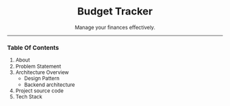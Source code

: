 <svg fill="none" viewBox="0 0 600 300" width="600" height="300" xmlns="http://www.w3.org/2000/svg">
  <foreignObject x="0" y="0" width="600" height="300"> 
  <div xmlns="http://www.w3.org/1999/xhtml">
      <h1  align="center" >Budget Tracker</h1>
      <p align="center">Manage your finances effectively.</p>
    </div>

---
<div>
  <h3>Table Of Contents</h3>
  <ol>
    <li>About</li>
    <li>Problem Statement</li>
    <li>Architecture Overview
      <ul>
        <li>Design Pattern</li>
        <li>Backend architecture</li>
      </ul>
    </li>
    <li>Project source code</li>
    <li>Tech Stack</li>
    <li>Guidelines</li>
    <li>Conclusion</li>
  </ol>
</div>

  ---
<div>
    <h3 font="bold">1. About </h3>
    <br>
    <p>
      This project is to build a user-friendly application that helps individuals track their savings and expenses on a daily, monthly, and yearly basis, providing real-time reports and notifications.
    </p>
</div>

---

<div>
  <h3>2. Problem Statement</h3>
  <p>
    People often invest in stocks or spend money for their needs without a clear picture of their actual financial position. Relying on manual calculations or checking bank statements is inefficient. This project provides a platform that enables users to automatically track and visualize their financial data effectively.
  </p>
</div>
<div>
</div>

---

<div>
  <div>
    <h3>3. Architecture Overview</h3>
  </div>
  <div>
    <h4>🏗️ Design Pattern : MVC Architecture (Model View Controller)</h4>
     <ul>
      <li>View : User interacts with applications & represents data visually</li>
      <li>Controller : Request from view will be redirected to business logic, manages the resources and provides response to view</li>
      <li>Model : Business Logic stands for performing all the operations on expense, savings & performing CRUD operations on it. Generating report</li>
    </ul>
    <div>
       <h4>🧩 Backend Architecture : Microservices</h4>
    </div>
  </div>

   | Title | Description |
   | ----  | ------------|    
   | Auth Services | Manages registeration, signin using OAuth google & aplication login / registeration services |
   | Budget Services | CRUD operations on expense, create/ update savings, create/update salary |
   | Mail Services | Sends the update via mails |
   | Report Services | Generates the report on monthly weekly, yearly basis |

 <div>
      <h4>🧱 Sequence Diagram</h4>
    </div>
    <div>
      <img src="https://github.com/Shwetha-75/image/blob/main/SequenceDiagramBudgetTracker.jpg?raw=true" alt="Image" border="none"/>
    </div>
    
  ---
  <div>
    <h3>4. Project source code link 👇 </h3>
  </div>

  |Title | Code Link |
  | ---- | --------- |
  |View  | <a href="https://github.com/Shwetha-75/Budget-Tracker-View.git" target="_blank">View</a>
  |Auth Services | <a href="https://github.com/Shwetha-75/registration-services-budget-tracker.git" target="_blank">Register</a> |
  |     | <a href="https://github.com/Shwetha-75/budget-tracker-login-services.git" target="_blank">Login</a>|
  |     | <a href="https://github.com/Shwetha-75/Google-SignIn.git" target="_blank">OAuth Google SignIn</a> |
  |Budget Services | <a href="https://github.com/Shwetha-75/budget-tracker-budget-services.git" target="_blank">Budget Services</a> |

  ---

  <div>
    
  </div>
  <h3>5. Tech Stack</h3>
  
  |Phase | Tech |
  |------- |------|
  |Frontend| Reactjs |
  |Backend | Flask using python, OAuth SignIn |
  |Databse |Firebase |
  |Testing | .rest, pytest, postman |
  |Deloyement | render, vercel|

  ---

  <div>
    <h3>6. Guidelines to deploy on local </h3>
  </div>
   <p>Clone the repositories</p>
   
   ~~~
    git clone https://github.com/Shwetha-75/Budget-Tracker-View.git
   ~~~
   ~~~
    git clone https://github.com/Shwetha-75/registration-services-budget-tracker.git
   ~~~
   ~~~
    git clone https://github.com/Shwetha-75/budget-tracker-login-services.git
   ~~~
   ~~~
    git clone https://github.com/Shwetha-75/Google-SignIn.git
   ~~~
   ~~~
    git clone https://github.com/Shwetha-75/budget-tracker-budget-services.git
   ~~~

   <p>For view install lastest version & integrate it with vite (Optional : you can use any flavours of js and frameworks)</p>

   ~~~
     npm create vite@latest
   ~~~
   <p>Install node modules</p>

   ~~~
    npm i
   ~~~
   <p>For Backend services install the requirements.txt file, firstly set up the virtual env & activate it</p>

   ~~~
     pip install -r file_path(requirements.txt )
   ~~~

  ---
  
  <h3>Conclusion</h3>
  <div>
    <ul>
      <li>Contributors : Shwetha K (Design, Develeopment, Deployment)</li>
      <li>**Note : No fixed timeline, the project is under development.</li>
    </ul>
  </div>
  <p>"Woohoo!" 🎉 you have completed the installation, now you can work on the project to implement your own ideas</p>
 </div>
  </foreignObject>
</svg>

